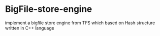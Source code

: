 # BigFile-store-engine
implement a bigfile store engine from TFS which based on Hash structure written in C++ language
